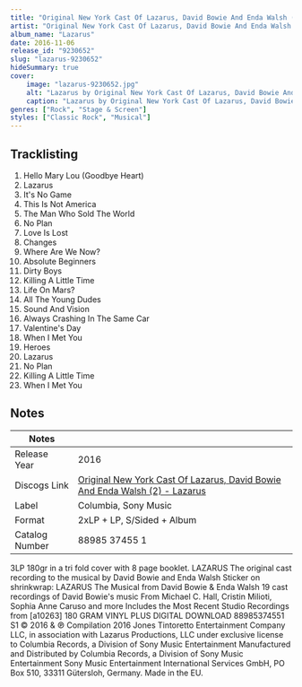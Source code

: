 ```yaml
---
title: "Original New York Cast Of Lazarus, David Bowie And Enda Walsh (2) - Lazarus"
artist: "Original New York Cast Of Lazarus, David Bowie And Enda Walsh (2)"
album_name: "Lazarus"
date: 2016-11-06
release_id: "9230652"
slug: "lazarus-9230652"
hideSummary: true
cover:
    image: "lazarus-9230652.jpg"
    alt: "Lazarus by Original New York Cast Of Lazarus, David Bowie And Enda Walsh (2)"
    caption: "Lazarus by Original New York Cast Of Lazarus, David Bowie And Enda Walsh (2)"
genres: ["Rock", "Stage & Screen"]
styles: ["Classic Rock", "Musical"]
---
```


## Tracklisting
1. Hello Mary Lou (Goodbye Heart)
2. Lazarus
3. It's No Game
4. This Is Not America
5. The Man Who Sold The World
6. No Plan
7. Love Is Lost
8. Changes
9. Where Are We Now?
10. Absolute Beginners
11. Dirty Boys
12. Killing A Little Time
13. Life On Mars?
14. All The Young Dudes
15. Sound And Vision
16. Always Crashing In The Same Car
17. Valentine's Day
18. When I Met You
19. Heroes
20. Lazarus
21. No Plan
22. Killing A Little Time
23. When I Met You



## Notes

| Notes          |             |
| ---------------| ----------- |
| Release Year   | 2016 |
| Discogs Link   | [Original New York Cast Of Lazarus, David Bowie And Enda Walsh (2) - Lazarus](https://www.discogs.com/release/9230652-Original-New-York-Cast-David-Bowie-And-Enda-Walsh-Lazarus) |
| Label          | Columbia, Sony Music |
| Format         | 2xLP + LP, S/Sided + Album |
| Catalog Number | 88985 37455 1 |

3LP 180gr in a tri fold cover with 8 page booklet.  LAZARUS The original cast recording to the musical by David Bowie and Enda Walsh  Sticker on shrinkwrap: LAZARUS The Musical from David Bowie & Enda Walsh 19 cast recordings of David Bowie's music From Michael C. Hall, Cristin Milioti, Sophia Anne Caruso and more Includes the Most Recent Studio Recordings from [a10263] 180 GRAM VINYL PLUS DIGITAL DOWNLOAD 88985374551 S1  © 2016 & ℗ Compilation 2016 Jones Tintoretto Entertainment Company LLC, in association with Lazarus Productions, LLC under exclusive license to Columbia Records, a Division of Sony Music Entertainment  Manufactured and Distributed by Columbia Records, a Division of Sony Music Entertainment  Sony Music Entertainment International Services GmbH, PO Box 510, 33311 Gütersloh, Germany.  Made in the EU.


